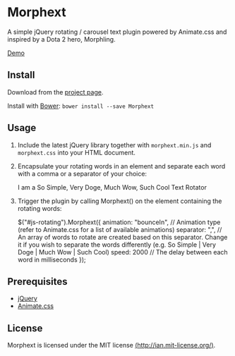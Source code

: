 Morphext
========

A simple jQuery rotating / carousel text plugin powered by Animate.css and inspired by a Dota 2 hero, Morphling.

[Demo](http://www.enactuslse.co.uk/)


Install
-------

Download from the [project page](https://github.com/MrSaints/Morphext).

Install with [Bower](http://bower.io/): `bower install --save Morphext`


Usage
-----

1. Include the latest jQuery library together with `morphext.min.js` and `morphext.css` into your HTML document.

2. Encapsulate your rotating words in an element and separate each word with a comma or a separator of your choice:

	I am a <span id="js-rotating">So Simple, Very Doge, Much Wow, Such Cool</span> Text Rotator

3. Trigger the plugin by calling Morphext() on the element containing the rotating words:

    $("#js-rotating").Morphext({
		animation: "bounceIn", // Animation type (refer to Animate.css for a list of available animations)
		separator: ",", // An array of words to rotate are created based on this separator. Change it if you wish to separate the words differently (e.g. So Simple | Very Doge | Much Wow | Such Cool)
		speed: 2000 // The delay between each word in milliseconds
    });


Prerequisites
-------------
- [jQuery](http://www.jquery.com/)
- [Animate.css](http://daneden.github.io/animate.css/)


License
-------
Morphext is licensed under the MIT license [(http://ian.mit-license.org/)](http://ian.mit-license.org/).